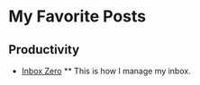 # My Favorite Posts

## Productivity
* [Inbox Zero](https://xph.us/2013/01/22/inbox-zero-for-life.html)
** This is how I manage my inbox.
